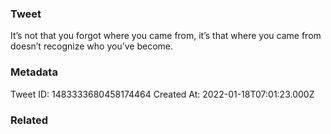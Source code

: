 ### Tweet
It’s not that you forgot where you came from, it’s that where you came from doesn’t recognize who you’ve become.

### Metadata
Tweet ID: 1483333680458174464
Created At: 2022-01-18T07:01:23.000Z

### Related

